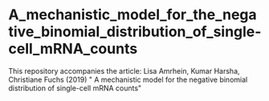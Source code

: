 # A_mechanistic_model_for_the_negative_binomial_distribution_of_single-cell_mRNA_counts
This repository accompanies the article: Lisa Amrhein, Kumar Harsha, Christiane Fuchs (2019) "	A mechanistic model for the negative binomial distribution of single-cell mRNA counts" 
